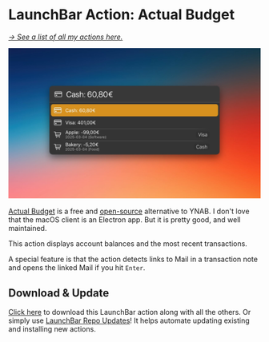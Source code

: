 # LaunchBar Action: Actual Budget

*[→ See a list of all my actions here.](https://ptujec.github.io/launchbar)* 

<img src="01.jpg" width="824"/>

[Actual Budget](https://actualbudget.org/) is a free and [open-source](https://github.com/actualbudget/actual) alternative to YNAB. I don't love that the macOS client is an Electron app. But it is pretty good, and well maintained.

This action displays account balances and the most recent transactions.

A special feature is that the action detects links to Mail in a transaction note and opens the linked Mail if you hit `Enter`.

## Download & Update

[Click here](https://github.com/Ptujec/LaunchBar/archive/refs/heads/master.zip) to download this LaunchBar action along with all the others. Or simply use [LaunchBar Repo Updates](https://github.com/Ptujec/LaunchBar/tree/master/LB-Repo-Updates#launchbar-repo-updates-action)! It helps automate updating existing and installing new actions.